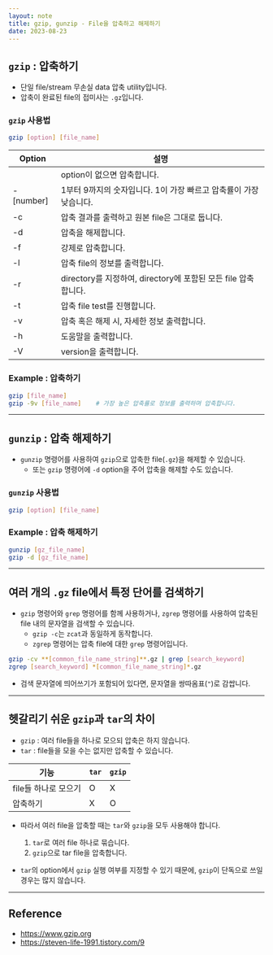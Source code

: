 ```yaml
---
layout: note
title: gzip, gunzip - File을 압축하고 해제하기
date: 2023-08-23
---
```





## `gzip` : 압축하기

- 단일 file/stream 무손실 data 압축 utility입니다.
- 압축이 완료된 file의 접미사는 `.gz`입니다. 


### `gzip` 사용법

```sh
gzip [option] [file_name]
```

| Option | 설명 |
| --- | --- |
|  | option이 없으면 압축합니다. |
| -[number] | 1부터 9까지의 숫자입니다. 1이 가장 빠르고 압축률이 가장 낮습니다. |
| -c | 압축 결과를 출력하고 원본 file은 그대로 둡니다. |
| -d | 압축을 해제합니다. |
| -f | 강제로 압축합니다. |
| -l | 압축 file의 정보를 출력합니다. |
| -r | directory를 지정하여, directory에 포함된 모든 file 압축합니다. |
| -t | 압축 file test를 진행합니다. |
| -v | 압축 혹은 해제 시, 자세한 정보 출력합니다. |
| -h | 도움말을 출력합니다. |
| -V | version을 출력합니다. |


### Example : 압축하기

```sh
gzip [file_name]
gzip -9v [file_name]    # 가장 높은 압축률로 정보를 출력하며 압축합니다.
```




---




## `gunzip` : 압축 해제하기

- `gunzip` 명령어를 사용하여 `gzip`으로 압축한 file(`.gz`)을 해제할 수 있습니다.
    - 또는 `gzip` 명령어에 `-d` option을 주어 압축을 해제할 수도 있습니다.


### `gunzip` 사용법

```sh
gzip [option] [file_name]
```


### Example : 압축 해제하기

```sh
gunzip [gz_file_name]
gzip -d [gz_file_name]
```




---




## 여러 개의 `.gz` file에서 특정 단어를 검색하기

- `gzip` 명령어와 `grep` 명령어를 함께 사용하거나, `zgrep` 명령어를 사용하여 압축된 file 내의 문자열을 검색할 수 있습니다.
    - `gzip -c`는 `zcat`과 동일하게 동작합니다.
    - `zgrep` 명령어는 압축 file에 대한 `grep` 명령어입니다.

```sh
gzip -cv **[common_file_name_string]**.gz | grep [search_keyword]
zgrep [search_keyword] *[common_file_name_string]*.gz
```

- 검색 문자열에 띄어쓰기가 포함되어 있다면, 문자열을 쌍따옴표(`"`)로 감쌉니다.




---




## 헷갈리기 쉬운 `gzip`과 `tar`의 차이

- `gzip` : 여러 file들을 하나로 모으되 압축은 하지 않습니다.
- `tar` : file들을 모을 수는 없지만 압축할 수 있습니다.

| 기능 | `tar` | `gzip` |
| --- | --- | --- |
| file들 하나로 모으기 | O | X |
| 압축하기 | X | O |

- 따라서 여러 file을 압축할 때는 `tar`와 `gzip`을 모두 사용해야 합니다.
    1. `tar`로 여러 file 하나로 묶습니다.
    2. `gzip`으로 tar file을 압축합니다.

- `tar`의 option에서 `gzip` 실행 여부를 지정할 수 있기 때문에, `gzip`이 단독으로 쓰일 경우는 많지 않습니다.




---




## Reference

- <https://www.gzip.org>
- <https://steven-life-1991.tistory.com/9>


